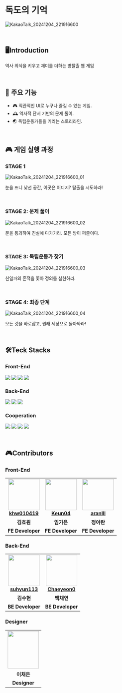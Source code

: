 # 독도의 기억

![KakaoTalk_20241204_221916600](https://github.com/user-attachments/assets/a84d2f6b-6052-42a4-96ff-020d87113e97)


<br>

## 🖥️Introduction
역사 의식을 키우고 재미를 더하는 방탈출 웹 게임

<br>

## 🔑 주요 기능
- 🎮 직관적인 UI로 누구나 즐길 수 있는 게임.
- 🕰️ 역사적 단서 기반의 문제 풀이.
- 🌏 독립운동가들을 기리는 스토리라인.

<br>

## 🎮 게임 실행 과정


### STAGE 1
![KakaoTalk_20241204_221916600_01](https://github.com/user-attachments/assets/c66b4539-9456-4ff8-bf90-c34b632b040b)

눈을 뜨니 낯선 공간, 이곳은 어디지? 탈출을 시도하라!

<br>

### STAGE 2: 문제 풀이
![KakaoTalk_20241204_221916600_02](https://github.com/user-attachments/assets/fdcec83f-c696-40a6-a665-50c22ce31920)

문을 통과하여 진실에 다가가라. 모든 방이 퍼즐이다.

<br>

### STAGE 3: 독립운동가 찾기
![KakaoTalk_20241204_221916600_03](https://github.com/user-attachments/assets/447486de-69ee-4e74-b507-07472f8f0a2b)

친일파의 흔적을 쫓아 정의를 실현하라.

<br>

### STAGE 4: 최종 단계
![KakaoTalk_20241204_221916600_04](https://github.com/user-attachments/assets/eb21429b-1f9b-43dd-87fc-d2da4edc9513)

모든 것을 바로잡고, 원래 세상으로 돌아와라!

<br>

## 🛠️Teck Stacks
### Front-End
<img src="https://img.shields.io/badge/react-61DAFB?style=for-the-badge&logo=react&logoColor=white"> <img src="https://img.shields.io/badge/html5-E34F26?style=for-the-badge&logo=html5&logoColor=white"> <img src="https://img.shields.io/badge/css3-1572B6?style=for-the-badge&logo=css3&logoColor=white"> <img src="https://img.shields.io/badge/JavaScript-F7DF1E?style=for-the-badge&logo=JavaScript&logoColor=white"/> 
<br>
### Back-End
<img src="https://img.shields.io/badge/Spring Boot-6DB33F?style=for-the-badge&logo=Spring Boot&logoColor=white"/> <img src="https://img.shields.io/badge/mysql-4479A1?style=for-the-badge&logo=mysql&logoColor=white"> <img src="https://img.shields.io/badge/AWS-232F3E?style=for-the-badge&logo=amazonaws&logoColor=white">
<br>
### Cooperation
<img src="https://img.shields.io/badge/github-181717?style=for-the-badge&logo=github&logoColor=white"> <img src="https://img.shields.io/badge/notion-000000?style=for-the-badge&logo=notion&logoColor=white"> <img src="https://img.shields.io/badge/Figma-F24E1E?style=for-the-badge&logo=Figma&logoColor=white"> <img src="https://img.shields.io/badge/discord-5865F2?style=for-the-badge&logo=discord&logoColor=white">

<br>

## 🎮Contributors
### Front-End
<table>
  <tr>
    <td align="center">
      <a href="https://github.com/khw010419">
        <img src="https://avatars.githubusercontent.com/khw010419" height="100" width="100"><br/>
        <strong>khw010419</strong>
      </a>
    </td>
    <td align="center">
      <a href="https://github.com/Keun04">
        <img src="https://avatars.githubusercontent.com/Keun04" height="100" width="100"><br/>
        <strong>Keun04</strong>
      </a>
    </td>
    <td align="center">
      <a href="https://github.com/aranlll">
        <img src="https://avatars.githubusercontent.com/aranlll" height="100" width="100"><br/>
        <strong>aranlll</strong>
      </a>
    </td>
  </tr>
  <tr>
    <td align="center"><strong>김효원</strong></td>
    <td align="center"><strong>임가은</strong></td>
    <td align="center"><strong>정아란</strong></td>
  </tr>
  <tr>
    <td align="center"><strong>FE Developer</strong></td>
    <td align="center"><strong>FE Developer</strong></td>
    <td align="center"><strong>FE Developer</strong></td>
  </tr>
</table>


### Back-End
<table>
  <tr>
    <td align="center">
      <a href="https://github.com/suhyun113">
        <img src="https://avatars.githubusercontent.com/suhyun113" height="100" width="100"><br/>
        <strong>suhyun113</strong>
      </a>
    </td>
    <td align="center">
      <a href="https://github.com/Chaeyeon0">
        <img src="https://avatars.githubusercontent.com/Chaeyeon0" height="100" width="100"><br/>
        <strong>Chaeyeon0</strong>
      </a>
    </td>
  </tr>
  <tr>
    <td align="center"><strong>김수현</strong></td>
    <td align="center"><strong>백채연</strong></td>
  </tr>
  <tr>
    <td align="center"><strong>BE Developer</strong></td>
    <td align="center"><strong>BE Developer</strong></td>
  </tr>
</table>


### Designer
<table>
  <tr>
    <td align="center">
      <a href="https://github.com/suhyun113">
        <img src="https://github.com/user-attachments/assets/07fa009f-7d4e-4991-84aa-ba5dae8bda91" height=120 width=100><br/>
      </a>
    </td>
  </tr>
  <tr>
    <td align="center"><strong>이채은</strong></td>
  </tr>
  <tr>
    <td align="center"><strong>Designer</strong></td>
  </tr>
</table>

</div>

<br>
